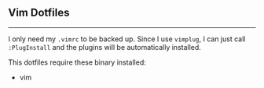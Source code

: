 ## Vim Dotfiles
---

I only need my `.vimrc` to be backed up. Since I use `vimplug`, I can just call `:PlugInstall` and the plugins will be automatically installed.

This dotfiles require these binary installed:
- vim
